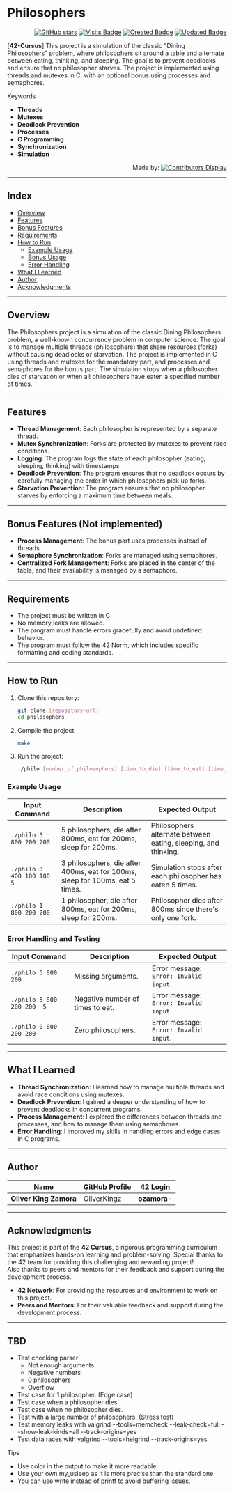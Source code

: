 # Philosophers

<div align="right">

[![GitHub stars](https://img.shields.io/github/stars/oliverkingz/philosophers?color=brightgreen)]()
[![Visits Badge](https://badges.pufler.dev/visits/oliverkingz/philosophers)]()
[![Created Badge](https://badges.pufler.dev/created/oliverkingz/philosophers)]()
[![Updated Badge](https://badges.pufler.dev/updated/oliverkingz/philosophers)]()

</div>

[**42-Cursus**] This project is a simulation of the classic "Dining Philosophers" problem, where philosophers sit around a table and alternate between eating, thinking, and sleeping. The goal is to prevent deadlocks and ensure that no philosopher starves. The project is implemented using threads and mutexes in C, with an optional bonus using processes and semaphores.

Keywords

- **Threads**
- **Mutexes**
- **Deadlock Prevention**
- **Processes**
- **C Programming**
- **Synchronization**
- **Simulation**

<div align="right">
  
Made by: [![Contributors Display](https://badges.pufler.dev/contributors/oliverkingz/philosophers?size=30&padding=5&perRow=10&bots=true)](https://github.com/OliverKingz)

</div>

---

## Index

- [Overview](#overview)
- [Features](#features)
- [Bonus Features](#bonus-features-not-done)
- [Requirements](#requirements)
- [How to Run](#how-to-run)
  - [Example Usage](#example-usage)
  - [Bonus Usage](#bonus-usage)
  - [Error Handling](#error-handling-and-testing)
- [What I Learned](#what-i-learned)
- [Author](#author)
- [Acknowledgments](#acknowledgments)

---

## Overview

The Philosophers project is a simulation of the classic Dining Philosophers problem, a well-known concurrency problem in computer science. The goal is to manage multiple threads (philosophers) that share resources (forks) without causing deadlocks or starvation. The project is implemented in C using threads and mutexes for the mandatory part, and processes and semaphores for the bonus part. The simulation stops when a philosopher dies of starvation or when all philosophers have eaten a specified number of times.

---

## Features

- **Thread Management**: Each philosopher is represented by a separate thread.
- **Mutex Synchronization**: Forks are protected by mutexes to prevent race conditions.
- **Logging**: The program logs the state of each philosopher (eating, sleeping, thinking) with timestamps.
- **Deadlock Prevention**: The program ensures that no deadlock occurs by carefully managing the order in which philosophers pick up forks.
- **Starvation Prevention**: The program ensures that no philosopher starves by enforcing a maximum time between meals.

---

## Bonus Features (Not implemented)

- **Process Management**: The bonus part uses processes instead of threads.
- **Semaphore Synchronization**: Forks are managed using semaphores.
- **Centralized Fork Management**: Forks are placed in the center of the table, and their availability is managed by a semaphore.

---

## Requirements

- The project must be written in C.
- No memory leaks are allowed.
- The program must handle errors gracefully and avoid undefined behavior.
- The program must follow the 42 Norm, which includes specific formatting and coding standards.

---

## How to Run

1. Clone this repository:
   ```bash
   git clone [repository-url]
   cd philosophers
   ```
2. Compile the project:
   ```bash
   make
   ```
3. Run the project:
   ```bash
   ./philo [number_of_philosophers] [time_to_die] [time_to_eat] [time_to_sleep] [number_of_times_each_philosopher_must_eat]
   ```

### Example Usage

| **Input Command**         | **Description**                                                               | **Expected Output**                                            |
| ------------------------- | ----------------------------------------------------------------------------- | -------------------------------------------------------------- |
| `./philo 5 800 200 200`   | 5 philosophers, die after 800ms, eat for 200ms, sleep for 200ms.              | Philosophers alternate between eating, sleeping, and thinking. |
| `./philo 3 400 100 100 5` | 3 philosophers, die after 400ms, eat for 100ms, sleep for 100ms, eat 5 times. | Simulation stops after each philosopher has eaten 5 times.     |
| `./philo 1 800 200 200`   | 1 philosopher, die after 800ms, eat for 200ms, sleep for 200ms.               | Philosopher dies after 800ms since there's only one fork.      |

### Error Handling and Testing

| **Input Command**          | **Description**                  | **Expected Output**                                     |
| -------------------------- | -------------------------------- | ------------------------------------------------------- |
| `./philo 5 800 200`        | Missing arguments.               | Error message: `Error: Invalid input`.                  |
| `./philo 5 800 200 200 -5` | Negative number of times to eat. | Error message: `Error: Invalid input`.                  |
| `./philo 0 800 200 200`    | Zero philosophers.               | Error message: `Error: Invalid input`.                  |

---

## What I Learned

- **Thread Synchronization**: I learned how to manage multiple threads and avoid race conditions using mutexes.
- **Deadlock Prevention**: I gained a deeper understanding of how to prevent deadlocks in concurrent programs.
- **Process Management**: I explored the differences between threads and processes, and how to manage them using semaphores.
- **Error Handling**: I improved my skills in handling errors and edge cases in C programs.

---

## Author

<div align="center">

| **Name**               | **GitHub Profile**                            | **42 Login** |
| ---------------------- | --------------------------------------------- | ------------ |
| **Oliver King Zamora** | [OliverKingz](https://github.com/oliverkingz) | **ozamora-** |

</div>

---

## Acknowledgments

This project is part of the **42 Cursus**, a rigorous programming curriculum that emphasizes hands-on learning and problem-solving. Special thanks to the 42 team for providing this challenging and rewarding project!  
Also thanks to peers and mentors for their feedback and support during the development process.

- **42 Network**: For providing the resources and environment to work on this project.
- **Peers and Mentors**: For their valuable feedback and support during the development process.

---

## TBD
- Test checking parser
	- Not enough arguments
	- Negative numbers
	- 0 philosophers
	- Overflow
- Test case for 1 philosopher. (Edge case)
- Test case when a philosopher dies. 
- Test case when no philosopher dies.
- Test with a large number of philosophers. (Stress test)
- Test memory leaks with valgrind --tools=memcheck --leak-check=full --show-leak-kinds=all --track-origins=yes
- Test data races with valgrind --tools=helgrind --track-origins=yes

Tips
- Use color in the output to make it more readable.
- Use your own my_usleep as it is more precise than the standard one.
- You can use write instead of printf to avoid buffering issues.
